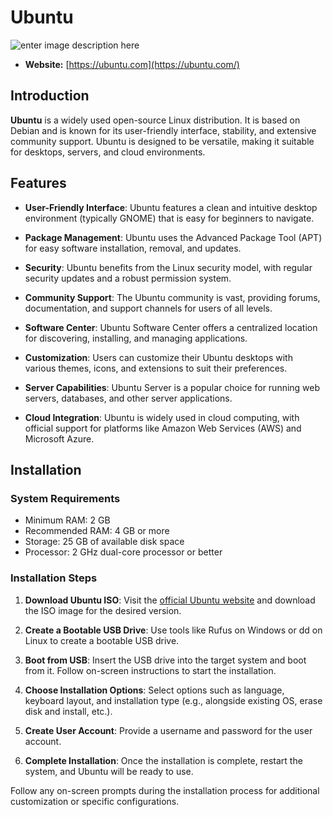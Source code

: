 # Ubuntu
![enter image description here](https://imageio.forbes.com/blogs-images/jasonevangelho/files/2018/07/ubuntu-logo.jpg?format=jpg&width=600)
- **Website:** [https://ubuntu.com](https://ubuntu.com/)

## Introduction

**Ubuntu** is a widely used open-source Linux distribution. It is based on Debian and is known for its user-friendly interface, stability, and extensive community support. Ubuntu is designed to be versatile, making it suitable for desktops, servers, and cloud environments.

## Features

- **User-Friendly Interface**: Ubuntu features a clean and intuitive desktop environment (typically GNOME) that is easy for beginners to navigate.

- **Package Management**: Ubuntu uses the Advanced Package Tool (APT) for easy software installation, removal, and updates.

- **Security**: Ubuntu benefits from the Linux security model, with regular security updates and a robust permission system.

- **Community Support**: The Ubuntu community is vast, providing forums, documentation, and support channels for users of all levels.

- **Software Center**: Ubuntu Software Center offers a centralized location for discovering, installing, and managing applications.

- **Customization**: Users can customize their Ubuntu desktops with various themes, icons, and extensions to suit their preferences.

- **Server Capabilities**: Ubuntu Server is a popular choice for running web servers, databases, and other server applications.

- **Cloud Integration**: Ubuntu is widely used in cloud computing, with official support for platforms like Amazon Web Services (AWS) and Microsoft Azure.

## Installation

### System Requirements

- Minimum RAM: 2 GB
- Recommended RAM: 4 GB or more
- Storage: 25 GB of available disk space
- Processor: 2 GHz dual-core processor or better

### Installation Steps

1. **Download Ubuntu ISO**: Visit the [official Ubuntu website](https://ubuntu.com/download) and download the ISO image for the desired version.

2. **Create a Bootable USB Drive**: Use tools like Rufus on Windows or dd on Linux to create a bootable USB drive.

3. **Boot from USB**: Insert the USB drive into the target system and boot from it. Follow on-screen instructions to start the installation.

4. **Choose Installation Options**: Select options such as language, keyboard layout, and installation type (e.g., alongside existing OS, erase disk and install, etc.).

5. **Create User Account**: Provide a username and password for the user account.

6. **Complete Installation**: Once the installation is complete, restart the system, and Ubuntu will be ready to use.

Follow any on-screen prompts during the installation process for additional customization or specific configurations.